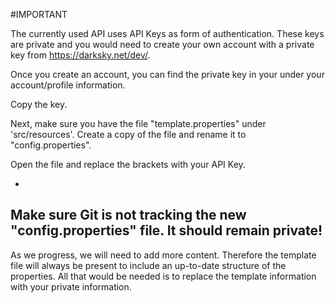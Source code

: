 #IMPORTANT

The currently used API uses API Keys as form of authentication. These keys are private and you would need to create your own account with a private key from https://darksky.net/dev/.

Once you create an account, you can find the private key in your under your account/profile information.

Copy the key.

Next, make sure you have the file "template.properties" under 'src/resources'. Create a copy of the file and rename it to "config.properties".

Open the file and replace the brackets with your API Key.

-
Make sure Git is not tracking the new "config.properties" file. It should remain private!
-

As we progress, we will need to add more content. Therefore the template file will always be present to include an up-to-date structure of the properties. All that would be needed is to replace the template information with your private information.
